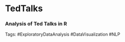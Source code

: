 # TedTalks

### Analysis of Ted Talks in R

Tags: 
#ExploratoryDataAnalysis
#DataVisualization
#NLP
